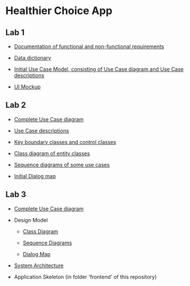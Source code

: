 # Healthier Choice App

## Lab 1
- [Documentation of functional and non-functional requirements](https://entuedu.sharepoint.com/:w:/r/teams/SWEEESolutions2006/Shared%20Documents/General/Lab%201/Documentation%20of%20functional%20and%20non-functional%20requirements.docx?d=wa2a07b9e1ef94aa5840d655e4a56658a&csf=1&web=1&e=Tmpehw)

- [Data dictionary](https://entuedu.sharepoint.com/:w:/r/teams/SWEEESolutions2006/Shared%20Documents/General/Lab%201/Data%20dictionary.docx?d=w0c0d7d10c25f40c396fa36b15017261d&csf=1&web=1&e=5sBuzE)

- [Initial Use Case Model, consisting of Use Case diagram and Use Case descriptions](https://entuedu.sharepoint.com/:w:/r/teams/SWEEESolutions2006/Shared%20Documents/General/Lab%201/Initial%20Use%20Case%20Model.docx?d=w4197cc30756d46028be3291e869e5d6f&csf=1&web=1&e=nfZc8h)

- [UI Mockup](https://www.figma.com/proto/NPqkcPJpspD7cXxPNS1SEG/Swee-Solutions?page-id=0%3A1&node-id=2%3A1&viewport=1432%2C2628%2C0.34&scaling=scale-down&starting-point-node-id=2%3A1)



## Lab 2
- [Complete Use Case diagram](https://entuedu.sharepoint.com/:w:/r/teams/SWEEESolutions2006/Shared%20Documents/General/Lab%201/Initial%20Use%20Case%20Model.docx?d=w4197cc30756d46028be3291e869e5d6f&csf=1&web=1&e=nfZc8h)

- [Use Case descriptions](https://entuedu.sharepoint.com/:w:/r/teams/SWEEESolutions2006/Shared%20Documents/General/Lab%201/Initial%20Use%20Case%20Model.docx?d=w4197cc30756d46028be3291e869e5d6f&csf=1&web=1&e=nfZc8h)

- [Key boundary classes and control classes](https://entuedu.sharepoint.com/:i:/r/teams/SWEEESolutions2006/Shared%20Documents/General/Lab%202/Key%20boundaries%20and%20control%20classes.jpg?csf=1&web=1&e=GCTWWw)

- [Class diagram of entity classes](https://entuedu.sharepoint.com/:i:/r/teams/SWEEESolutions2006/Shared%20Documents/General/Lab%202/Entity%20classes.jpg?csf=1&web=1&e=fYuBSY)

- [Sequence diagrams of some use cases](https://entuedu.sharepoint.com/:f:/r/teams/SWEEESolutions2006/Shared%20Documents/General/Lab%202/Sequence%20Diagrams?csf=1&web=1&e=ReVaVW)

- [Initial Dialog map](https://entuedu.sharepoint.com/:i:/r/teams/SWEEESolutions2006/Shared%20Documents/General/Lab%202/Dialog%20Map.png?csf=1&web=1&e=utEAP0)



## Lab 3
- [Complete Use Case diagram](https://entuedu.sharepoint.com/:w:/r/teams/SWEEESolutions2006/Shared%20Documents/General/Lab%203/Complete%20Use%20Case%20Model.docx?d=w4197cc30756d46028be3291e869e5d6f&csf=1&web=1&e=0IZexk)

- Design Model
    - [Class Diagram](https://entuedu.sharepoint.com/:b:/r/teams/SWEEESolutions2006/Shared%20Documents/General/Lab%203/Design%20Model/Class%20Diagram.pdf?csf=1&web=1&e=HhLV0f)

    - [Sequence Diagrams](https://entuedu.sharepoint.com/:f:/r/teams/SWEEESolutions2006/Shared%20Documents/General/Lab%203/Design%20Model/Sequence%20Diagrams?csf=1&web=1&e=HxWv17)

    - [Dialog Map](https://entuedu.sharepoint.com/:i:/r/teams/SWEEESolutions2006/Shared%20Documents/General/Lab%203/Design%20Model/Dialog%20Map.png?csf=1&web=1&e=bvcLBK)

- [System Architecture](https://entuedu.sharepoint.com/:p:/r/teams/SWEEESolutions2006/Shared%20Documents/General/Lab%203/System%20Architecture.pptx?d=w1d87e718b3cc4c21ac56a06d2eef4520&csf=1&web=1&e=YOvmQj)

- Application Skeleton (in folder 'frontend' of this repository)